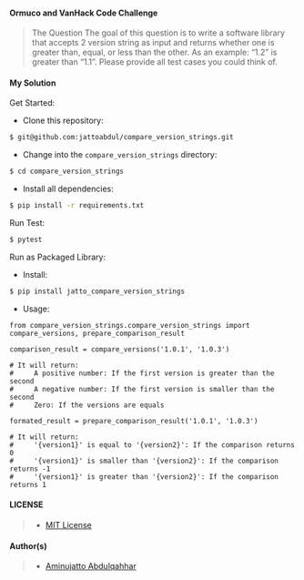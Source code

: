 #### Ormuco and VanHack Code Challenge

> The Question
> The goal of this question is to write a software library that accepts 2 version string as input and returns whether one is greater than, equal, or less than the other. As an example: “1.2” is greater than “1.1”. Please provide all test cases you could think of.

#### My Solution

Get Started:

- Clone this repository:
```sh
$ git@github.com:jattoabdul/compare_version_strings.git
```
- Change into the `compare_version_strings` directory:
```sh
$ cd compare_version_strings
```
- Install all dependencies:
```sh
$ pip install -r requirements.txt
```
Run Test:
```sh
$ pytest
```

Run as Packaged Library:
- Install:
```sh
$ pip install jatto_compare_version_strings
```

- Usage:

````
from compare_version_strings.compare_version_strings import compare_versions, prepare_comparison_result

comparison_result = compare_versions('1.0.1', '1.0.3')

# It will return:
#     A positive number: If the first version is greater than the second  
#     A negative number: If the first version is smaller than the second
#     Zero: If the versions are equals

formated_result = prepare_comparison_result('1.0.1', '1.0.3')

# It will return:
#     '{version1}' is equal to '{version2}': If the comparison returns 0
#     '{version1}' is smaller than '{version2}': If the comparison returns -1
#     '{version1}' is greater than '{version2}': If the comparison returns 1
````

#### LICENSE

>- [MIT License](https://github.com/jattoabdul/andela-bootcamp-postit/blob/master/LICENSE)

#### Author(s)
>- [Aminujatto Abdulqahhar](https://github.com/jattoabdul)
